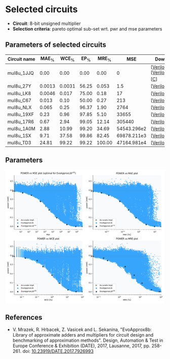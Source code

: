 
Selected circuits
===================
 - **Circuit**: 8-bit unsigned multiplier
 - **Selection criteria**: pareto optimal sub-set wrt. pwr and mse parameters

Parameters of selected circuits
----------------------------

| Circuit name | MAE<sub>%</sub> | WCE<sub>%</sub> | EP<sub>%</sub> | MRE<sub>%</sub> | MSE | Download |
| --- |  --- | --- | --- | --- | --- | --- | 
| mul8u_1JJQ | 0.00 | 0.00 | 0.00 | 0.00 | 0 |  [[Verilog](mul8u_1JJQ.v)] [[Verilog<sub>PDK45</sub>](mul8u_1JJQ_pdk45.v)] [[C](mul8u_1JJQ.c)] |
| mul8u_27Y | 0.0013 | 0.0031 | 56.25 | 0.053 | 1.5 |  [[Verilog](mul8u_27Y.v)]  [[C](mul8u_27Y.c)] |
| mul8u_LK8 | 0.0046 | 0.017 | 75.00 | 0.18 | 17 |  [[Verilog](mul8u_LK8.v)]  [[C](mul8u_LK8.c)] |
| mul8u_C67 | 0.013 | 0.10 | 50.00 | 0.27 | 213 |  [[Verilog](mul8u_C67.v)]  [[C](mul8u_C67.c)] |
| mul8u_NLX | 0.065 | 0.25 | 96.37 | 1.90 | 2764 |  [[Verilog](mul8u_NLX.v)]  [[C](mul8u_NLX.c)] |
| mul8u_19XF | 0.23 | 0.96 | 97.85 | 5.10 | 33655 |  [[Verilog](mul8u_19XF.v)]  [[C](mul8u_19XF.c)] |
| mul8u_17R6 | 0.67 | 2.94 | 99.05 | 12.14 | 305440 |  [[Verilog](mul8u_17R6.v)]  [[C](mul8u_17R6.c)] |
| mul8u_1A0M | 2.88 | 10.99 | 99.20 | 34.69 | 54543.296e2 |  [[Verilog](mul8u_1A0M.v)]  [[C](mul8u_1A0M.c)] |
| mul8u_1SX | 9.71 | 37.58 | 99.86 | 82.45 | 69878.211e3 |  [[Verilog](mul8u_1SX.v)]  [[C](mul8u_1SX.c)] |
| mul8u_TD3 | 24.81 | 99.22 | 99.22 | 100.00 | 47164.981e4 |  [[Verilog](mul8u_TD3.v)]  [[C](mul8u_TD3.c)] |
    
Parameters
--------------
![Parameters figure](fig.png)

References
--------------
   - V. Mrazek, R. Hrbacek, Z. Vasicek and L. Sekanina, "EvoApprox8b: Library of approximate adders and multipliers for circuit design and benchmarking of approximation methods". Design, Automation & Test in Europe Conference & Exhibition (DATE), 2017, Lausanne, 2017, pp. 258-261. doi: [10.23919/DATE.2017.7926993](https://dx.doi.org/10.23919/DATE.2017.7926993)

             